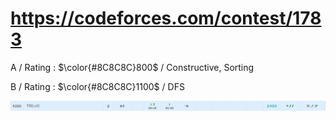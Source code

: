 # https://codeforces.com/contest/1783

A / Rating : $\color{#8C8C8C}800$ / Constructive, Sorting

B / Rating : $\color{#8C8C8C}1100$ / DFS

![My Image](https://github.com/kss418/Codeforces/blob/main/Images/Edu141.png)

